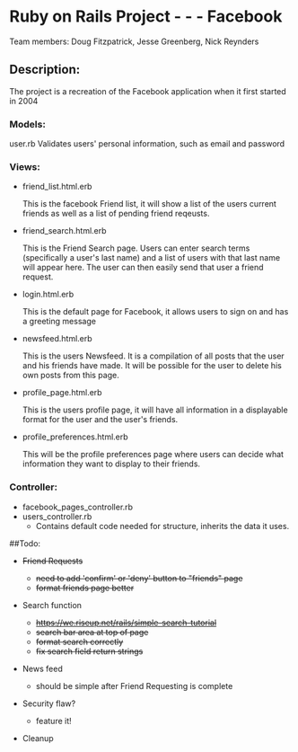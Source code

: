 # Ruby on Rails Project - - - Facebook

Team members: 
Doug Fitzpatrick, Jesse Greenberg, Nick Reynders


## Description: 

The project is a recreation of the Facebook application when it first started in 2004

### Models: 

user.rb
	Validates users' personal information, such as email and password

### Views: 

 - friend_list.html.erb
 		
 	This is the facebook Friend list, it will show a list of the users current friends as well as a list of pending friend reqeusts.

 - friend_search.html.erb

 	This is the Friend Search page. Users can enter search terms (specifically a user's last name) and a list of users with that last name will appear here.  The user can then easily send that user a friend request.

 - login.html.erb

 	This is the default page for Facebook, it allows users to sign on and has a greeting message
		
 - newsfeed.html.erb

 	This is the users Newsfeed. It is a compilation of all posts that the user and his friends have made.  It will be possible for the user to delete his own posts from this page.
	

 - profile_page.html.erb

 	This is the users profile page, it will have all information in a displayable format for the user and the user's friends.

 - profile_preferences.html.erb

	This will be the profile preferences page where users can decide what information they want to display to their friends.

### Controller: 

 - facebook_pages_controller.rb
 - users_controller.rb
 	- Contains default code needed for structure, inherits the data it uses.


##Todo:

* ~~Friend Requests~~

  - ~~need to add 'confirm' or 'deny' button to "friends" page~~
  - ~~format friends page better~~

* Search function

  - ~~https://we.riseup.net/rails/simple-search-tutorial~~
  - ~~search bar area at top of page~~
  - ~~format search correctly~~
  - ~~fix search field return strings~~

* News feed

  - should be simple after Friend Requesting is complete

* Security flaw?

  - feature it!

* Cleanup

